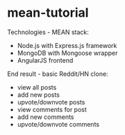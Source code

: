 # mean-tutorial
Technologies - MEAN stack:
- Node.js with Express.js framework
- MongoDB with Mongoose wrapper
- AngularJS frontend

End result - basic Reddit/HN clone:
- view all posts
- add new posts
- upvote/downvote posts
- view comments for post
- add new comments
- upvote/downvote comments
